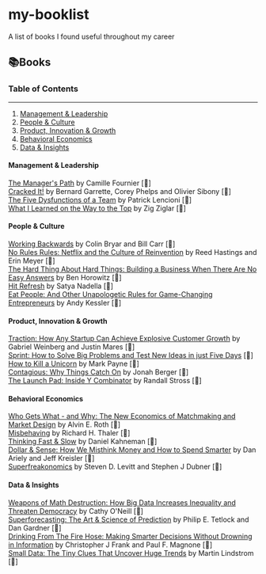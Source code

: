 # my-booklist
A list of books I found useful throughout my career

## 📚Books

### Table of Contents

---

1. [Management & Leadership](#management--leadership)
1. [People & Culture](#people--culture)
2. [Product, Innovation & Growth](#product-innovation--growth)
3. [Behavioral Economics](#behavioral-economics)
4. [Data & Insights](#data--insights)


#### Management & Leadership

[The Manager's Path](https://www.amazon.com/gp/product/1491973897/ref=as_li_tl?ie=UTF8&camp=1789&creative=9325&creativeASIN=1491973897&linkCode=as2&tag=ss102520-20&linkId=2ea1cf23d3bf64f72aa01eec941ba59b) by Camille Fournier [📘] \
[Cracked It!](https://www.amazon.com/Cracked-problems-solutions-strategy-consultants/dp/3319893742) by Bernard Garrette, Corey Phelps and Olivier Sibony [📘]\
[The Five Dysfunctions of a Team](https://www.amazon.com/Five-Dysfunctions-Team-Leadership-Fable/dp/0787960756) by Patrick Lencioni [📘]\
[What I Learned on the Way to the Top](https://www.amazon.com/What-Learned-Way-Top-Ziglar/dp/1562925423) by Zig Ziglar [📘]

#### People & Culture

[Working Backwards](https://www.amazon.com/Working-Backwards-Insights-Stories-Secrets/dp/1250267595) by Colin Bryar and Bill Carr [📘]\
[No Rules Rules: Netflix and the Culture of Reinvention](https://www.amazon.com/No-Rules-Netflix-Culture-Reinvention/dp/0593152387) by Reed Hastings and Erin Meyer  [📘]\
[The Hard Thing About Hard Things: Building a Business When There Are No Easy Answers](https://www.amazon.com/Hard-Thing-About-Things-Building/dp/0062273205) by Ben Horowitz [📘]\
[Hit Refresh](https://www.amazon.com/Hit-Refresh-Rediscover-Microsofts-Everyone/dp/0062652508) by Satya Nadella [📘]\
[Eat People: And Other Unapologetic Rules for Game-Changing Entrepreneurs](https://www.amazon.com/Eat-People-Unapologetic-Game-Changing-Entrepreneurs-ebook/dp/B0049U4KC6) by Andy Kessler [📘]

#### Product, Innovation & Growth

[Traction: How Any Startup Can Achieve Explosive Customer Growth](https://www.amazon.com/Traction-Startup-Achieve-Explosive-Customer/dp/0241242533) by Gabriel Weinberg and Justin Mares  [📘]\
[Sprint: How to Solve Big Problems and Test New Ideas in just Five Days](https://www.amazon.com/Sprint-Solve-Problems-Test-Ideas/dp/150112174X) [📘]\
[How to Kill a Unicorn](https://www.amazon.com/How-Kill-Unicorn-Hottest-Innovation/dp/0804138737) by Mark Payne [📘]\
[Contagious: Why Things Catch On](https://www.amazon.com/Contagious-Things-Catch-Jonah-Berger/dp/1451686587) by Jonah Berger [📘]\
[The Launch Pad: Inside Y Combinator](https://www.amazon.com/Launch-Pad-Inside-Combinator/dp/1591846587) by Randall Stross [📘]

#### Behavioral Economics
[Who Gets What - and Why: The New Economics of Matchmaking and Market Design](https://www.amazon.com/Who-Gets-What-Why-Matchmaking/dp/0544705289) by Alvin E. Roth [📘]\
[Misbehaving](https://www.amazon.com/Misbehaving-Behavioral-Economics-Richard-Thaler/dp/039335279X) by Richard H. Thaler [📘]\
[Thinking Fast & Slow](https://www.amazon.com/Thinking-Fast-Slow-Daniel-Kahneman-ebook/dp/B004R1Q2EG) by Daniel Kahneman [📘]\
[Dollar & Sense: How We Misthink Money and How to Spend Smarter](https://www.amazon.com/Dollars-Sense-Misthink-Money-Smarter/dp/0062651218) by Dan Ariely and Jeff Kreisler [📘]\
[Superfreakonomics](https://www.amazon.com/Super-Freakonomics-Patriotic-Prostitutes-Insurance/dp/0060889578) by Steven D. Levitt and Stephen J Dubner [📘]

#### Data & Insights
[Weapons of Math Destruction: How Big Data Increases Inequality and Threaten Democracy](https://www.amazon.com/Weapons-Math-Destruction-Increases-Inequality/dp/0553418831) by Cathy O'Neill  [📘]\
[Superforecasting: The Art & Science of Prediction](https://www.amazon.com/Superforecasting-Science-Prediction-Philip-Tetlock/dp/0804136696) by Philip E. Tetlock and Dan Gardner [📘]\
[Drinking From The Fire Hose: Making Smarter Decisions Without Drowning in Information](https://www.amazon.com/Drinking-Fire-Hose-Decisions-Information/dp/1591844266) by Christopher J Frank and Paul F. Magnone [📘]\
[Small Data: The Tiny Clues That Uncover Huge Trends](https://www.amazon.com/Small-Data-Clues-Uncover-Trends/dp/1250118018) by Martin Lindstrom [📘]


